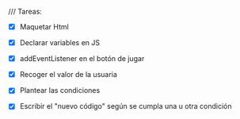 /// Tareas:
- [x] Maquetar Html
- [x] Declarar variables en JS
- [x] addEventListener en el botón de jugar
- [x] Recoger el valor de la usuaria
- [x] Plantear las condiciones
- [x] Escribir el "nuevo código" según se cumpla una u otra condición

